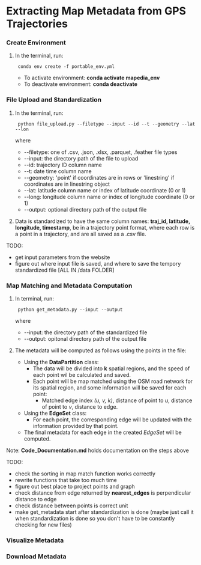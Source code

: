 # Extracting Map Metadata from GPS Trajectories

### Create Environment
1. In the terminal, run:
    
        conda env create -f portable_env.yml

    * To activate environment: **conda activate mapedia_env**
    * To deactivate environment: **conda deactivate**

### File Upload and Standardization

1. In the terminal, run:

        python file_upload.py --filetype --input --id --t --geometry --lat --lon

    where
    * --filetype: one of .csv, .json, .xlsx, .parquet, .feather file types
    * --input: the directory path of the file to upload
    * --id: trajectory ID column name 
    * --t: date time column name
    * --geometry: 'point' if coordinates are in rows or 'linestring' if coordinates are in linestring object
    * --lat: latitude column name or index of latitude coordinate (0 or 1)
    * --long: longitude column name or index of longitude coordinate (0 or 1)
    * --output: optional directory path of the output file
    
2. Data is standardized to have the same column names: **traj_id, latitude, longitude, timestamp**, be in a trajectory point format, where each row is a point in a trajectory, and are all saved as a .csv file.

TODO:
* get input parameters from the website
* figure out where input file is saved, and where to save the tempory standardized file [ALL IN /data FOLDER]

### Map Matching and Metadata Computation

1. In terminal, run:
    
        python get_metadata.py --input --output
    
    where
    * --input: the directory path of the standardized file
    * --output: opitonal directory path of the output file

2. The metadata will be computed as follows using the points in the file:
    * Using the **DataPartition** class:
        * The data will be divided into **k** spatial regions, and the speed of each point wil be calculated and saved.
        * Each point will be map matched using the OSM road network for its spatial region, and some information will be saved for each point:
            * Matched edge index *(u, v, k)*, distance of point to *u*, distance of point to *v*, distance to edge.
    * Using the **EdgeSet** class:
        * For each point, the corresponding edge will be updated with the information provided by that point.
    * The final metadata for each edge in the created *EdgeSet* will be computed.

Note: **Code_Documentation.md** holds documentation on the steps above

TODO:
* check the sorting in map match function works correctly
* rewrite functions that take too much time
* figure out best place to project points and graph
* check distance from edge returned by **nearest_edges** is perpendicular distance to edge
* check distance between points is correct unit
* make get_metadata start after standardization is done (maybe just call it when standardization is done so you don't have to be constantly checking for new files)

### Visualize Metadata

### Download Metadata
